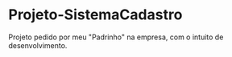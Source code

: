 # Projeto-SistemaCadastro
Projeto pedido por meu "Padrinho" na empresa, com o intuito de desenvolvimento.
